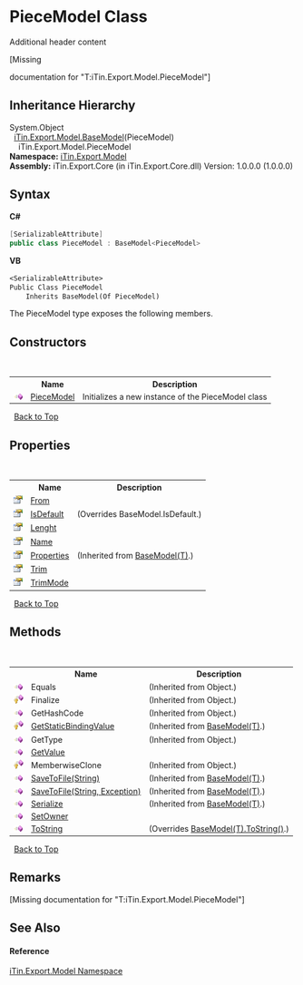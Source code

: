 # PieceModel Class
Additional header content 

\[Missing <summary> documentation for "T:iTin.Export.Model.PieceModel"\]


## Inheritance Hierarchy
System.Object<br />&nbsp;&nbsp;<a href="6632f561-4175-f1f2-939c-ac8b10159529">iTin.Export.Model.BaseModel</a>(PieceModel)<br />&nbsp;&nbsp;&nbsp;&nbsp;iTin.Export.Model.PieceModel<br />
**Namespace:**&nbsp;<a href="ef57ffcc-e95e-b212-5a46-9aa6f5a3511f">iTin.Export.Model</a><br />**Assembly:**&nbsp;iTin.Export.Core (in iTin.Export.Core.dll) Version: 1.0.0.0 (1.0.0.0)

## Syntax

**C#**<br />
``` C#
[SerializableAttribute]
public class PieceModel : BaseModel<PieceModel>
```

**VB**<br />
``` VB
<SerializableAttribute>
Public Class PieceModel
	Inherits BaseModel(Of PieceModel)
```

The PieceModel type exposes the following members.


## Constructors
&nbsp;<table><tr><th></th><th>Name</th><th>Description</th></tr><tr><td>![Public method](media/pubmethod.gif "Public method")</td><td><a href="9782dc4b-330b-1a07-d91e-202c25c2b9f0">PieceModel</a></td><td>
Initializes a new instance of the PieceModel class</td></tr></table>&nbsp;
<a href="#piecemodel-class">Back to Top</a>

## Properties
&nbsp;<table><tr><th></th><th>Name</th><th>Description</th></tr><tr><td>![Public property](media/pubproperty.gif "Public property")</td><td><a href="48cd970a-4db3-6876-584c-e1a79d65ef04">From</a></td><td /></tr><tr><td>![Public property](media/pubproperty.gif "Public property")</td><td><a href="14124396-5ea3-9304-7d19-3324d695bec1">IsDefault</a></td><td> (Overrides BaseModel.IsDefault.)</td></tr><tr><td>![Public property](media/pubproperty.gif "Public property")</td><td><a href="794b11cd-ac5e-4f4f-2163-486bbcdcd5ce">Lenght</a></td><td /></tr><tr><td>![Public property](media/pubproperty.gif "Public property")</td><td><a href="807ae7b4-47f0-c951-e7e0-76a5738cf325">Name</a></td><td /></tr><tr><td>![Public property](media/pubproperty.gif "Public property")</td><td><a href="7e88785e-5670-4515-defa-d3f60ae16111">Properties</a></td><td> (Inherited from <a href="6632f561-4175-f1f2-939c-ac8b10159529">BaseModel(T)</a>.)</td></tr><tr><td>![Public property](media/pubproperty.gif "Public property")</td><td><a href="34baf1ee-fadd-acd5-d2a1-39b56f7b2b14">Trim</a></td><td /></tr><tr><td>![Public property](media/pubproperty.gif "Public property")</td><td><a href="54f3d84e-592d-524c-acb1-e822d3101a8e">TrimMode</a></td><td /></tr></table>&nbsp;
<a href="#piecemodel-class">Back to Top</a>

## Methods
&nbsp;<table><tr><th></th><th>Name</th><th>Description</th></tr><tr><td>![Public method](media/pubmethod.gif "Public method")</td><td>Equals</td><td> (Inherited from Object.)</td></tr><tr><td>![Protected method](media/protmethod.gif "Protected method")</td><td>Finalize</td><td> (Inherited from Object.)</td></tr><tr><td>![Public method](media/pubmethod.gif "Public method")</td><td>GetHashCode</td><td> (Inherited from Object.)</td></tr><tr><td>![Protected method](media/protmethod.gif "Protected method")</td><td><a href="4253f171-71af-35d6-e1b1-47af647eb205">GetStaticBindingValue</a></td><td> (Inherited from <a href="6632f561-4175-f1f2-939c-ac8b10159529">BaseModel(T)</a>.)</td></tr><tr><td>![Public method](media/pubmethod.gif "Public method")</td><td>GetType</td><td> (Inherited from Object.)</td></tr><tr><td>![Public method](media/pubmethod.gif "Public method")</td><td><a href="4ce13292-5665-39d9-28f5-edecf763e955">GetValue</a></td><td /></tr><tr><td>![Protected method](media/protmethod.gif "Protected method")</td><td>MemberwiseClone</td><td> (Inherited from Object.)</td></tr><tr><td>![Public method](media/pubmethod.gif "Public method")</td><td><a href="60537b6c-f261-e08e-2eee-1007e9760316">SaveToFile(String)</a></td><td> (Inherited from <a href="6632f561-4175-f1f2-939c-ac8b10159529">BaseModel(T)</a>.)</td></tr><tr><td>![Public method](media/pubmethod.gif "Public method")</td><td><a href="81bbc161-83e1-ff91-7904-4b6a5260f76c">SaveToFile(String, Exception)</a></td><td> (Inherited from <a href="6632f561-4175-f1f2-939c-ac8b10159529">BaseModel(T)</a>.)</td></tr><tr><td>![Public method](media/pubmethod.gif "Public method")</td><td><a href="d84fa1d2-692a-9e10-e839-60da45d50f19">Serialize</a></td><td> (Inherited from <a href="6632f561-4175-f1f2-939c-ac8b10159529">BaseModel(T)</a>.)</td></tr><tr><td>![Public method](media/pubmethod.gif "Public method")</td><td><a href="b2f447eb-2e53-c3b0-10c8-be3efcb741be">SetOwner</a></td><td /></tr><tr><td>![Public method](media/pubmethod.gif "Public method")</td><td><a href="33fb6928-c310-000a-5198-a6f105fa51e5">ToString</a></td><td> (Overrides <a href="79c32584-b2b0-b6ca-0ade-5f0708e1a9b7">BaseModel(T).ToString()</a>.)</td></tr></table>&nbsp;
<a href="#piecemodel-class">Back to Top</a>

## Remarks
\[Missing <remarks> documentation for "T:iTin.Export.Model.PieceModel"\]

## See Also


#### Reference
<a href="ef57ffcc-e95e-b212-5a46-9aa6f5a3511f">iTin.Export.Model Namespace</a><br />
